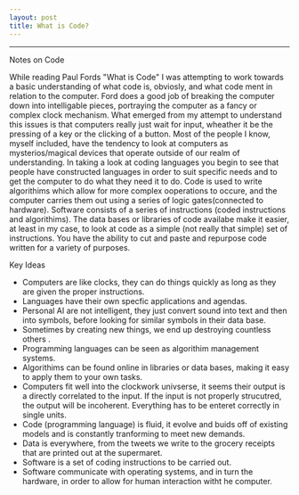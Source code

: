 ```yaml
---
layout: post
title: What is Code? 
---
```

---

Notes on Code

While reading Paul Fords "What is Code" I was attempting to work towards a basic understanding of what code is, obviosly, and what code ment in relation to the computer. Ford does a good job of breaking the computer down into intelligable pieces, portraying the computer as a fancy or complex clock mechanism. What emerged from my attempt to understand this issues is that computers really just wait for input, wheather it be the pressing of a key or the clicking of a button. Most of the people I know, myself included, have the tendency to look at computers as mysterios/magical devices that operate outside of our realm of understanding. In taking a look at coding languages you begin to see that people have constructed languages in order to suit specific needs and to get the computer to do what they need it to do. Code is used to write algorithims which allow for more complex ooperations to occure, and the computer carries them out using a series of logic gates(connected to hardware). Software consists of a series of instructions (coded instructions and algorithims). The data bases or libraries of code availabe make it easier, at least in my case, to look at code as a simple (not really that simple) set of instructions. You have the ability to cut and paste and repurpose code written for a variety of purposes.

Key Ideas

- Computers are like clocks, they can do things quickly as long as they are given the proper instructions.
- Languages have their own specfic applications and agendas.
- Personal AI are not intelligent, they just convert sound into text and then into symbols, before looking for similar symbols in their data base.
- Sometimes by creating new things, we end up destroying countless others .
- Programming languages can be seen as algorithim management systems.
- Algorithims can be found online in libraries or data bases, making it easy to apply them to your own tasks.
- Computers fit well into the clockwork univserse, it seems their output is a directly correlated to the input. If the input is not properly strucutred, the output will be incoherent. Everything has to be enteret correctly in single units.
- Code (programming language) is fluid, it evolve and buids off of existing models and is constantly tranforming to meet new demands.
- Data is everywhere, from the tweets we write to the grocery receipts that are printed out at the supermaret.
- Software is a set of coding instructions to be carried out.
- Software communicate with operating systems, and in turn the hardware, in order to allow for human interaction witht he computer.
